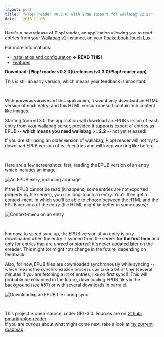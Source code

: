 ```yaml
---
layout: post
title:  "Plop! reader v0.3.0: with EPUB support for wallabag v2.2!"
date:   2016-11-03
---
```


Here's a new release of Plop! reader, an application allowing you to read entries from your [Wallabag v2](https://www.wallabag.org/) instance, on your [Pocketbook Touch Lux](http://www.pocketbook-int.com/fr/products/pocketbook-touch-lux-3).

For more informations:

 * [Installation and configuration](/install-and-configure.html) **← READ THIS!**
 * [Features](/features.html)

**Download: [Plop! reader v0.3.0](/releases/v0.3.0/Plop! reader.app)**

This is still an early version, which means your feedback is important!

<br>

With previous versions of this application, it would only download an HTML version of each entry; and this HTML version doesn't contain rich content like images.

Starting from v0.3.0, the application will download an EPUB version of each entry from your wallabag server, provided it supports export of entries as EPUB -- **which means you need wallabag >= 2.2** -- not yet released!

If you are still using an older version of wallabag, Plop! reader will not try to download EPUB version of each entries and will keep working like before.

<br>

Here are a few screenshots: first, reading the EPUB version of an entry which includes an image:

![An EPUB entry, including an image](/images/v0.3.0/screenshot-epub-02-reading-with-images.png)

If the EPUB cannot be read (it happens, some entries are not exported properly by the server), you can long-touch an entry. You'll then get a context-menu in which you'll be able to choose between the HTML and the EPUB versions of the entry (the HTML might be better in some cases):

![Context-menu on an entry](/images/v0.3.0/screenshot-context-menu-epub-html-01.png)

<br>

For now, to speed sync up, the EPUB version of an entry is only downloaded when the entry is synced from the server **for the first time** and only for entries that are *unread* or *starred*: it's never updated later on the ereader. This might (or might not) change in the future, depending on feedback.

Also, for now, EPUB files are downloaded synchronously while syncing -- which means the synchronization process can take a bit of time (several minutes if you are fetching a lot of entries, like on first sync!). This will probably be enhanced in the future, downloading EPUB files in the background (see [#57](https://github.com/pmartin/plop-reader/issues/57)) or with several downloads in parralel.

![Downloading an EPUB file during sync](/images/v0.3.0/screenshot-epub-01-download.png)

<br>

This project is open-source, under GPL-3.0. Sources are on [Github: pmartin/plop-reader](https://github.com/pmartin/plop-reader).
<br>If you are curious about what might come next, take a look at [my current roadmap](/2016/09/23/roadmap-september-2016.html).
